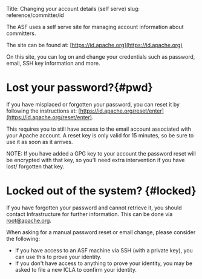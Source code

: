 Title: Changing your account details (self serve)
slug: reference/committer/id

The ASF uses a self serve site for managing account information about committers.

The site can be found at: [https://id.apache.org](https://id.apache.org)

On this site, you can log on and change your credentials such as password, email, SSH key information
and more.


# Lost your password?{#pwd}

If you have misplaced or forgotten your password, you can reset it by following the instructions at:
[https://id.apache.org/reset/enter](https://id.apache.org/reset/enter).

This requires you to still have access to the email account associated with your Apache account.
A reset key is only valid for 15 minutes, so be sure to use it as soon as it arrives.

NOTE:  If you have added a GPG key to your account the password reset will be encrypted with that key, so you'll need extra intervention if you have lost/ forgotten that key.

# Locked out of the system? {#locked}
If you have forgotten your password and cannot retrieve it, you should contact Infrastructure for
further information. This can be done via [root@apache.org](mailto:root@apache.org).

When asking for a manual password reset or email change, please consider the following:

- If you have access to an ASF machine via SSH (with a private key), you can use this to prove your identity.
- If you don't have access to anything to prove your identity, you may be asked to file a new ICLA to confirm
  your identity.